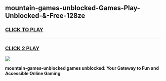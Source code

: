 
## mountain-games-unblocked-Games-Play-Unblocked-&-Free-128ze
<h3>
<a href="https://premium76.site?title=mountain-games-unblocked&ref=24A">CLICK TO PLAY</a></h3>
<hr>

<h3>
<a href="https://premium76.site?title=mountain-games-unblocked&ref=24A">CLICK 2 PLAY</a>
  
</h3>

<a href="https://premium76.site?title=mountain-games-unblocked&ref=24A"><img src="https://clearcache.store/games.png"></a>


**mountain-games-unblocked games unblocked: Your Gateway to Fun and Accessible Online Gaming**
